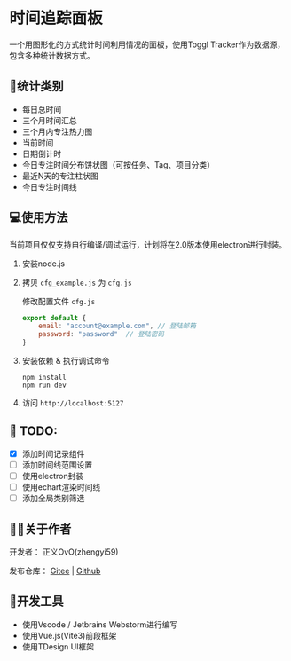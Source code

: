 # 时间追踪面板

一个用图形化的方式统计时间利用情况的面板，使用Toggl Tracker作为数据源，包含多种统计数据方式。

## 📁统计类别

- 每日总时间
- 三个月时间汇总
- 三个月内专注热力图
- 当前时间
- 日期倒计时
- 今日专注时间分布饼状图（可按任务、Tag、项目分类）
- 最近N天的专注柱状图
- 今日专注时间线

## 💻使用方法

当前项目仅仅支持自行编译/调试运行，计划将在2.0版本使用electron进行封装。

1. 安装node.js

2. 拷贝 `cfg_example.js` 为 `cfg.js`

    修改配置文件 `cfg.js`
    
    ```js
    export default {
        email: "account@example.com", // 登陆邮箱
        password: "password"  // 登陆密码
   }
    ```

3. 安装依赖 & 执行调试命令

    ```shell
    npm install
    npm run dev
    ```

4. 访问 `http://localhost:5127`

## 📒 TODO:

- [x] 添加时间记录组件
- [ ] 添加时间线范围设置
- [ ] 使用electron封装
- [ ] 使用echart渲染时间线
- [ ] 添加全局类别筛选

## 🧑‍💻关于作者

开发者： 正义OvO(zhengyi59)

发布仓库：
[Gitee](https://gitee.com/zhengyi59/toggl-tracker-dashboard) |
[Github](https://github.com/justice2001/toggl-tracker-dashboard)

## 🔧开发工具

- 使用Vscode / Jetbrains Webstorm进行编写
- 使用Vue.js(Vite3)前段框架
- 使用TDesign UI框架

